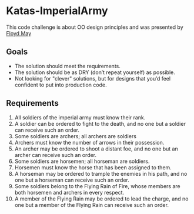 # Katas-ImperialArmy

This code challenge is about OO design principles and was presented by [Floyd May](https://medium.com/@floyd.may)

## Goals
- The solution should meet the requirements.
- The solution should be as DRY (don’t repeat yourself) as possible.
- Not looking for "clever" solutions, but for designs that you’d feel confident to put into production code.

## Requirements
1. All soldiers of the imperial army must know their rank.
2. A soldier can be ordered to fight to the death, and no one but a soldier can receive such an order.
3. Some soldiers are archers; all archers are soldiers
4. Archers must know the number of arrows in their possession.
5. An archer may be ordered to shoot a distant foe, and no one but an archer can receive such an order.
6. Some soldiers are horsemen; all horseman are soldiers.
7. Horsemen must know the horse that has been assigned to them.
8. A horseman may be ordered to trample the enemies in his path, and no one but a horseman can receive such an order.
9. Some soldiers belong to the Flying Rain of Fire, whose members are both horsemen and archers in every respect.
10. A member of the Flying Rain may be ordered to lead the charge, and no one but a member of the Flying Rain can receive such an order.

